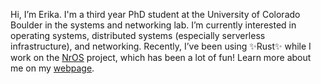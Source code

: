 Hi, I’m Erika. I'm a third year PhD student at the University of Colorado Boulder in the systems and networking lab. I’m currently interested in operating systems, distributed systems (especially serverless infrastructure), and networking. Recently, I’ve been using ✨Rust✨ while I work on the [NrOS](https://github.com/vmware-labs/node-replicated-kernel) project, which has been a lot of fun! Learn more about me on my [webpage](https://hunhoffe.github.io/).

<!---
hunhoffe/hunhoffe is a ✨ special ✨ repository because its `README.md` (this file) appears on your GitHub profile.
You can click the Preview link to take a look at your changes.
--->
